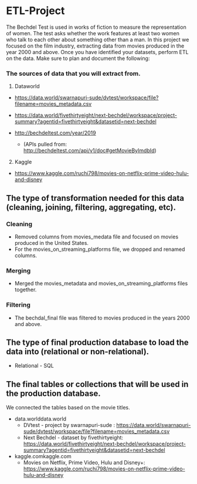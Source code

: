 # ETL-Project

The Bechdel Test is used in works of fiction to measure the representation of women. The test asks whether the work features at least two women who talk to each other about something other than a man. In this project we focused on the film industry, extracting data from movies produced in the year 2000 and above.
Once you have identified your datasets, perform ETL on the data. Make sure to plan and document the following:
### The sources of data that you will extract from.
1. Dataworld

  * https://data.world/swarnapuri-sude/dvtest/workspace/file?filename=movies_metadata.csv
  
  * https://data.world/fivethirtyeight/next-bechdel/workspace/project-summary?agentid=fivethirtyeight&datasetid=next-bechdel
  
  * http://bechdeltest.com/year/2019 
    * (APIs pulled from: http://bechdeltest.com/api/v1/doc#getMovieByImdbId)
  
2. Kaggle

  * https://www.kaggle.com/ruchi798/movies-on-netflix-prime-video-hulu-and-disney

## The type of transformation needed for this data (cleaning, joining, filtering, aggregating, etc).
### Cleaning
* Removed columns from movies_medata file and focused on movies produced in the United States.
* For the movies_on_streaming_platforms file, we dropped and renamed columns.

### Merging
* Merged the movies_metadata and movies_on_streaming_platforms files together.

### Filtering
* The bechdal_final file was filtered to movies produced in the years 2000 and above.

## The type of final production database to load the data into (relational or non-relational).
* Relational - SQL

## The final tables or collections that will be used in the production database.
We connected the tables based on the movie titles.
* data.worlddata.world
  * DVtest - project by swarnapuri-sude : https://data.world/swarnapuri-sude/dvtest/workspace/file?filename=movies_metadata.csv
  * Next Bechdel - dataset by fivethirtyeight: https://data.world/fivethirtyeight/next-bechdel/workspace/project-summary?agentid=fivethirtyeight&datasetid=next-bechdel
* kaggle.comkaggle.com
  * Movies on Netflix, Prime Video, Hulu and Disney+: https://www.kaggle.com/ruchi798/movies-on-netflix-prime-video-hulu-and-disney




